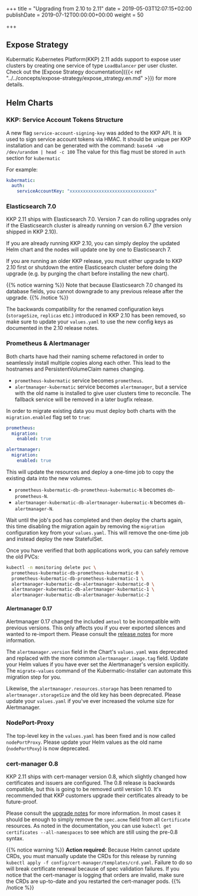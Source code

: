 +++
title = "Upgrading from 2.10 to 2.11"
date = 2019-05-03T12:07:15+02:00
publishDate = 2019-07-12T00:00:00+00:00
weight = 50

+++

## Expose Strategy

Kubermatic Kubernetes Platform(KKP) 2.11 adds support to expose user clusters by creating one service of type `LoadBalancer` per user
cluster. Check out the [Expose Strategy documentation]({{< ref "../../concepts/expose-strategy/expose_strategy.en.md" >}}) for more details.

## Helm Charts

### KKP: Service Account Tokens Structure

A new flag `service-account-signing-key` was added to the KKP API. It is used to sign service account tokens via
HMAC. It should be unique per KKP installation and can be generated with the command: `base64 -w0 /dev/urandom | head -c 100`
The value for this flag must be stored in `auth` section for `kubermatic`

For example:

```yaml
kubermatic:
  auth:
    serviceAccountKey: "xxxxxxxxxxxxxxxxxxxxxxxxxxxxxxxx"
```

### Elasticsearch 7.0

KKP 2.11 ships with Elasticsearch 7.0. Version 7 can do rolling upgrades only if the Elasticsearch cluster is
already running on version 6.7 (the version shipped in KKP 2.10).

If you are already running KKP 2.10, you can simply deploy the updated Helm chart and the nodes will update one
by one to Elasticsearch 7.

If you are running an older KKP release, you must either upgrade to KKP 2.10 first or shutdown the entire
Elasticsearch cluster before doing the upgrade (e.g. by purging the chart before installing the new chart).

{{% notice warning %}}
Note that because Elasticsearch 7.0 changed its database fields, you cannot downgrade to any previous release after
the upgrade.
{{% /notice %}}

The backwards compatibility for the renamed configuration keys (`storageSize`, `replicas` etc.) introduced in KKP
2.10 has been removed, so make sure to update your `values.yaml` to use the new config keys as documented in the 2.10
release notes.

### Prometheus & Alertmanager

Both charts have had their naming scheme refactored in order to seamlessly install multiple copies along each other. This
lead to the hostnames and PersistentVolumeClaim names changing.

* `prometheus-kubermatic` service becomes `prometheus`.
* `alertmanager-kubermatic` service becomes `alertmanager`, but a service with the old name is installed to give user
  clusters time to reconcile. The fallback service will be removed in a later bugfix release.

In order to migrate existing data you must deploy both charts with the `migration.enabled` flag set to `true`:

```yaml
prometheus:
  migration:
    enabled: true

alertmanager:
  migration:
    enabled: true
```

This will update the resources and deploy a one-time job to copy the existing data into the new volumes.

* `prometheus-kubermatic-db-prometheus-kubermatic-N` becomes `db-prometheus-N`.
* `alertmanager-kubermatic-db-alertmanager-kubermatic-N` becomes `db-alertmanager-N`.

Wait until the job's pod has completed and then deploy the charts again, this time disabling the migration again by
removing the `migration` configuration key from your `values.yaml`. This will remove the one-time job and instead
deploy the new StatefulSet.

Once you have verified that both applications work, you can safely remove the old PVCs:

```bash
kubectl -n monitoring delete pvc \
  prometheus-kubermatic-db-prometheus-kubermatic-0 \
  prometheus-kubermatic-db-prometheus-kubermatic-1 \
  alertmanager-kubermatic-db-alertmanager-kubermatic-0 \
  alertmanager-kubermatic-db-alertmanager-kubermatic-1 \
  alertmanager-kubermatic-db-alertmanager-kubermatic-2
```

#### Alertmanager 0.17

Alertmanager 0.17 changed the included `amtool` to be incompatible with previous versions. This only affects you
if you ever exported silences and wanted to re-import them. Please consult the
[release notes](https://github.com/prometheus/alertmanager/releases/tag/v0.17.0) for more information.

The `alertmanager.version` field in the Chart's `values.yaml` was deprecated and replaced with the more common
`alertmanager.image.tag` field. Update your Helm values if you have ever set the Alertmanager's version explicitly.
The `migrate-values` command of the Kubermatic-Installer can automate this migration step for you.

Likewise, the `alertmanager.resources.storage` has been renamed to `alertmanager.storageSize` and the old key has
been deprecated. Please update your `values.yaml` if you've ever increased the volume size for Alertmanager.

### NodePort-Proxy

The top-level key in the `values.yaml` has been fixed and is now called `nodePortProxy`. Please update your Helm
values as the old name (`nodePortPoxy`) is now deprecated.

### cert-manager 0.8

KKP 2.11 ships with cert-manager version 0.8, which slightly changed how certificates and issuers are
configured. The 0.8 release is backwards compatible, but this is going to be removed until version 1.0. It's
recommended that KKP customers upgrade their certificates already to be future-proof.

Please consult the [upgrade notes](https://docs.cert-manager.io/en/release-0.8/tasks/upgrading/upgrading-0.7-0.8.html)
for more information. In most cases it should be enough to simply remove the `spec.acme` field from all
`Certificate` resources. As noted in the documentation, you can use `kubectl get certificates --all-namespaces`
to see which are still using the pre-0.8 syntax.

{{% notice warning %}}
**Action required:** Because Helm cannot update CRDs, you must manually update the CRDs for this release by running
`kubectl apply -f config/cert-manager/templates/crd.yaml`. Failure to do so will break certificate renewal because
of spec validation failures. If you notice that the cert-manager is logging that orders are invalid, make sure the
CRDs are up-to-date and you restarted the cert-manager pods.
{{% /notice %}}
